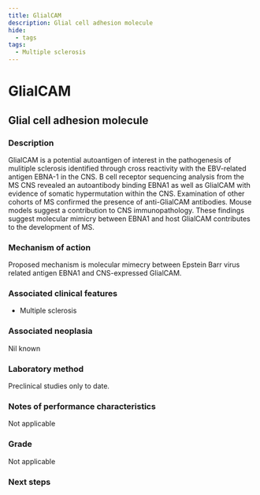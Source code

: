 ```yaml
---
title: GlialCAM
description: Glial cell adhesion molecule
hide:
  - tags
tags:
  - Multiple sclerosis
---
```


# GlialCAM

## **Glial cell adhesion molecule**

### Description
GlialCAM is a potential autoantigen of interest in the pathogenesis of mulitiple sclerosis identified through cross reactivity with the EBV-related antigen EBNA-1 in the CNS. B cell receptor sequencing analysis from the MS CNS revealed an autoantibody binding  EBNA1 as well as GlialCAM with evidence of somatic hypermutation within the CNS. Examination of other cohorts of MS confirmed the presence of anti-GlialCAM antibodies. Mouse models suggest a contribution to CNS immunopathology. These findings suggest molecular mimicry between EBNA1 and host GlialCAM contributes to the development of MS.

### Mechanism of action
Proposed mechanism is molecular mimecry between Epstein Barr virus related antigen EBNA1 and CNS-expressed GlialCAM.

### Associated clinical features
 - Multiple sclerosis

### Associated neoplasia
Nil known

### Laboratory method
Preclinical studies only to date.

### Notes of performance characteristics
Not applicable

### Grade
Not applicable

### Next steps

[^1]: Lanz, T.V., Brewer, R.C., Ho, P.P. et al. Clonally expanded B cells in multiple sclerosis bind EBV EBNA1 and GlialCAM. Nature (2022). 
